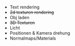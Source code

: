 
* Text rendering
* ~~2d texturen rendering~~
* Obj laden
* ~~3D Texturen~~
* Licht
* Positionen & Kamera drehung
* Normalmaps/Materials